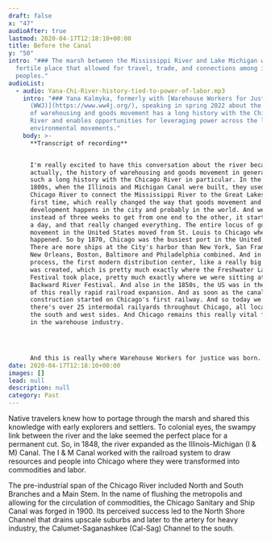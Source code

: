 ```yaml
---
draft: false
x: "47"
audioAfter: true
lastmod: 2020-04-17T12:18:10+00:00
title: Before the Canal
y: "50"
intro: "### The marsh between the Mississippi River and Lake Michigan was a
  fertile place that allowed for travel, trade, and connections among indigenous
  peoples."
audioList:
  - audio: Yana-Chi-River-history-tied-to-power-of-labor.mp3
    intro: "### Yana Kalmyka, formerly with [Warehouse Workers for Justice
      (WWJ)](https://www.ww4j.org/), speaking in spring 2022 about the history
      of warehousing and goods movement has a long history with the Chicago
      River and enables opportunities for leveraging power across the labor and
      environmental movements."
    body: >-
      **Transcript of recording**


      I'm really excited to have this conversation about the river because
      actually, the history of warehousing and goods movement in general has
      such a long history with the Chicago River in particular. In the mid
      1800s, when the Illinois and Michigan Canal were built, they used the
      Chicago River to connect the Mississippi River to the Great Lakes for the
      first time, which really changed the way that goods movement and
      development happens in the city and probably in the world. And we saw
      instead of three weeks to get from one end to the other, it started taking
      a day, and that really changed everything. The entire locus of goods
      movement in the United States moved from St. Louis to Chicago when that
      happened. So by 1870, Chicago was the busiest port in the United States.
      There are more ships at the City's harbor than New York, San Francisco,
      New Orleans, Boston, Baltimore and Philadelphia combined. And in that
      process, the first modern distribution center, like a really big warehouse
      was created, which is pretty much exactly where the Freshwater Lab
      Festival took place, pretty much exactly where we were sitting at the
      Backward River Festival. And also in the 1850s, the US was in the middle
      of this really rapid railroad expansion. And as soon as the canal opened,
      construction started on Chicago's first railway. And so today we see that
      there's over 25 intermodal railyards throughout Chicago, all located on
      the south and west sides. And Chicago remains this really vital foothold
      in the warehouse industry. 




      And this is really where Warehouse Workers for justice was born. So Will County, or the Chicago land area kind of broadly, is the only place for six major railroads meet out of seven in the United States. It's also where a lot of major highways are intersecting. And the Chicago land area is a day's trip from about 60% of the continent. And so that makes Will County home to the nation's largest inland port, which is CenterPoint. And it's between Joliet and Ellwood, where our offices and it's just really interesting because the river is such a huge part of this expansion and of the existence of the concept of warehousing as a whole. But I also bring up the fact that the largest inland port in North America is in the Chicago land area to talk about the fact that we have a lot of power in this region uniquely. And so we're housing Workers for justice was founded in 2007 because folks at a union, the United Electrical Workers, were interested in finding ways to creatively organize workers who have trouble for one reason or another, organizing themselves. And in case of warehousing, the prolific presence of third party logistics companies, temp agencies, etc makes it really hard to organize. And so union folks really came together and said, well, what industry needs organizing and also how do we do it creatively and also where do we have power, right? And after doing a power analysis, they really found out that the warehousing industry has to be where we're at right now and it can't move. And so this figure about this place being a day's trip from 60% of the continent becomes really important because you think about Amazon delivering next day, two-day, even same day I've been seeing that they deliver like the night of your order, which is absolutely nuts. But all that to say, we have such an incredible amount of power here because this is such a vital region to make that kind of quick delivery model possible. And so when we think about the potential of environmental organizing and labor organizing in this region, it seems like we can really have ripple effects throughout the country because if we can organize here, the companies can't move, right? And that's kind of the central concept of our organization.
date: 2020-04-17T12:18:10+00:00
images: []
lead: null
description: null
category: Past
---
```

Native travelers knew how to portage through the marsh and shared this knowledge with early explorers and settlers. To colonial eyes, the swampy link between the river and the lake seemed the perfect place for a permanent cut. So, in 1848, the river expanded as the Illinois-Michigan (I & M) Canal. The I & M Canal worked with the railroad system to draw resources and people into Chicago where they were transformed into commodities and labor. 

The pre-industrial span of the Chicago River included North and South Branches and a Main Stem. In the name of flushing the metropolis and allowing for the circulation of commodities, the Chicago Sanitary and Ship Canal was forged in 1900. Its perceived success led to the North Shore Channel that drains upscale suburbs and later to the artery for heavy industry, the Calumet-Saganashkee (Cal-Sag) Channel to the south.